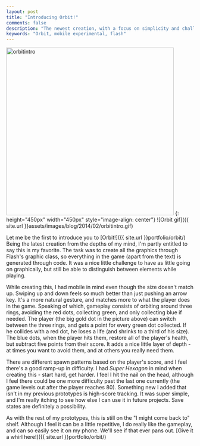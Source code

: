```yaml
---
layout: post
title: "Introducing Orbit!"
comments: false
description: "The newest creation, with a focus on simplicity and challenge."
keywords: "Orbit, mobile experimental, flash"
---
```


<img class="alignleft size-full wp-image-611" src="https://tyskwo.files.wordpress.com/2015/10/orbitintro.gif" alt="orbitintro" width="450" height="450" />
{: height="450px" width="450px" style="image-align: center"}
![Orbit gif]({{ site.url }}assets/images/blog/2014/02/orbitintro.gif)

Let me be the first to introduce you to [Orbit!]({{ site.url }}portfolio/orbit/) Being the latest creation from the depths of my mind, I'm partly entitled to say this is my favorite. The task was to create all the graphics through Flash's graphic class, so everything in the game (apart from the text) is generated through code. It was a nice little challenge to have as little going on graphically, but still be able to distinguish between elements while playing.

While creating this, I had mobile in mind even though the size doesn't match up. Swiping up and down feels so much better than just pushing an arrow key. It's a more natural gesture, and matches more to what the player does in the game. Speaking of which, gameplay consists of orbiting around three rings, avoiding the red dots, collecting green, and only collecting blue if needed. The player (the big gold dot in the picture above) can switch between the three rings, and gets a point for every green dot collected. If he collides with a red dot, he loses a life (and shrinks to a third of his size). The blue dots, when the player hits them, restore all of the player's health, but subtract five points from their score. It adds a nice little layer of depth - at times you want to avoid them, and at others you really need them.

There are different spawn patterns based on the player's score, and I feel there's a good ramp-up in difficulty. I had *Super Hexagon* in mind when creating this - start hard, get harder. I feel I hit the nail on the head, although I feel there could be one more difficulty past the last one currently (the game levels out after the player reaches 80). Something new I added that isn't in my previous prototypes is high-score tracking. It was super simple, and I'm really itching to see how else I can use it in future projects. Save states are definitely a possibility.

As with the rest of my prototypes, this is still on the "I might come back to" shelf. Although I feel it can be a little repetitive, I do really like the gameplay, and can so easily see it on my phone. We'll see if that ever pans out. [Give it a whirl here!]({{ site.url }}portfolio/orbit/)
